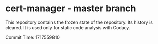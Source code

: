 # cert-manager - master branch

This repository contains the frozen state of the repository.
Its history is cleared. It is used only for static code
analysis with Codacy.

Commit Time: 1717559810